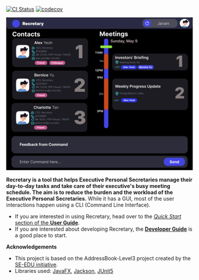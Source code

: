 
[![CI Status](https://github.com/AY2021S1-CS2103T-W16-1/tp/workflows/Java%20CI/badge.svg)](https://github.com/AY2021S1-CS2103T-W16-1/tp/actions)
[![codecov](https://codecov.io/gh/AY2021S1-CS2103T-W16-1/tp/branch/master/graph/badge.svg)](https://codecov.io/gh/AY2021S1-CS2103T-W16-1/tp)

![Ui](docs/images/Ui.png)

**Recretary is a tool that helps Executive Personal Secretaries manage their day-to-day tasks and take care of their executive's busy meeting schedule. The aim is to reduce the burden and the workload of the Executive Personal Secretaries.** While it has a GUI, most of the user interactions happen using a CLI (Command Line Interface).

* If you are interested in using Recretary, head over to the [_Quick Start_ section of the **User Guide**](UserGuide.html#quick-start).
* If you are interested about developing Recretary, the [**Developer Guide**](DeveloperGuide.html) is a good place to start.


**Acknowledgements**
* This project is based on the AddressBook-Level3 project created by the [SE-EDU initiative](https://se-education.org).
* Libraries used: [JavaFX](https://openjfx.io/), [Jackson](https://github.com/FasterXML/jackson), [JUnit5](https://github.com/junit-team/junit5)
